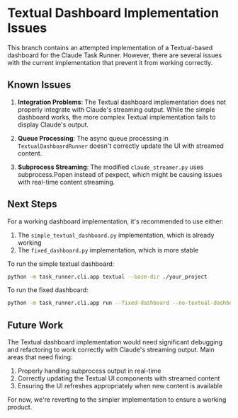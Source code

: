 # Textual Dashboard Implementation Issues

This branch contains an attempted implementation of a Textual-based dashboard for the Claude Task Runner. However, there are several issues with the current implementation that prevent it from working correctly.

## Known Issues

1. **Integration Problems**: The Textual dashboard implementation does not properly integrate with Claude's streaming output. While the simple dashboard works, the more complex Textual implementation fails to display Claude's output.

2. **Queue Processing**: The async queue processing in `TextualDashboardRunner` doesn't correctly update the UI with streamed content.

3. **Subprocess Streaming**: The modified `claude_streamer.py` uses subprocess.Popen instead of pexpect, which might be causing issues with real-time content streaming.

## Next Steps

For a working dashboard implementation, it's recommended to use either:

1. The `simple_textual_dashboard.py` implementation, which is already working
2. The `fixed_dashboard.py` implementation, which is more stable

To run the simple textual dashboard:

```bash
python -m task_runner.cli.app textual --base-dir ./your_project
```

To run the fixed dashboard:

```bash
python -m task_runner.cli.app run --fixed-dashboard --no-textual-dashboard
```

## Future Work

The Textual dashboard implementation would need significant debugging and refactoring to work correctly with Claude's streaming output. Main areas that need fixing:

1. Properly handling subprocess output in real-time
2. Correctly updating the Textual UI components with streamed content
3. Ensuring the UI refreshes appropriately when new content is available

For now, we're reverting to the simpler implementation to ensure a working product.